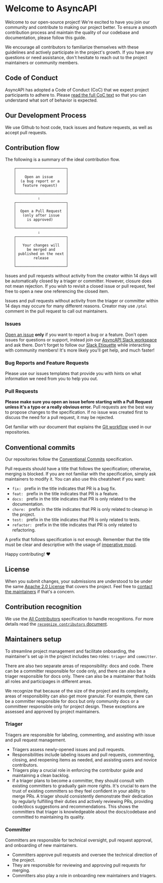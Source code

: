 # Welcome to AsyncAPI

Welcome to our open-source project! We're excited to have you join our community and contribute to making our project better. To ensure a smooth contribution process and maintain the quality of our codebase and documentation, please follow this guide. 

We encourage all contributors to familiarize themselves with these guidelines and actively participate in the project's growth. If you have any questions or need assistance, don't hesitate to reach out to the project maintainers or community members.

## Code of Conduct

AsyncAPI has adopted a Code of Conduct (CoC) that we expect project participants to adhere to. Please [read the full CoC text](./CODE_OF_CONDUCT.md) so that you can understand what sort of behavior is expected.

## Our Development Process

We use Github to host code, track issues and feature requests, as well as accept pull requests.

## Contribution flow

The following is a summary of the ideal contribution flow.

```
    ┌───────────────────────┐
    │                       │
    │    Open an issue      │
    │  (a bug report or a   │
    │   feature request)    │
    │                       │
    └───────────────────────┘
               ⇩
    ┌───────────────────────┐
    │                       │
    │  Open a Pull Request  │
    │   (only after issue   │
    │     is approved)      │
    │                       │
    └───────────────────────┘
               ⇩
    ┌───────────────────────┐
    │                       │
    │   Your changes will   │
    │     be merged and     │
    │ published on the next │
    │        release        │
    │                       │
    └───────────────────────┘
```

Issues and pull requests without activity from the creator within 14 days will be automatically closed by a triager or committer. However, closure does not mean rejection. If you wish to revisit a closed issue or pull request, feel free to open a new one referencing the closed item.

Issues and pull requests without activity from the triager or committer within 14 days may occure for many different reasons. Creator may use `/ptal` comment in the pull request to call out maintainers.

### Issues

[Open an issue](https://github.com/asyncapi/asyncapi/issues/new) **only** if you want to report a bug or a feature. Don't open issues for questions or support, instead join our [AsyncAPI Slack workspace](https://www.asyncapi.com/slack-invite) and ask there. Don't forget to follow our [Slack Etiquette](https://github.com/asyncapi/community/blob/master/slack-etiquette.md) while interacting with community members! It's more likely you'll get help, and much faster!

### Bug Reports and Feature Requests

Please use our issues templates that provide you with hints on what information we need from you to help you out.

### Pull Requests

**Please make sure you open an issue before starting with a Pull Request unless it's a typo or a really obvious error.** Pull requests are the best way to propose changes to the specification. If no issue was created first to discuss the need for a pull request, it may be rejected.

Get familiar with our document that explains the [Git workflow](https://github.com/asyncapi/community/blob/master/git-workflow.md) used in our repositories.

## Conventional commits

Our repositories follow the [Conventional Commits](https://www.conventionalcommits.org/en/v1.0.0/#summary) specification.

Pull requests should have a title that follows the specification; otherwise, merging is blocked. If you are not familiar with the specification, simply ask maintainers to modify it. You can also use this cheatsheet if you want:

- `fix: ` prefix in the title indicates that PR is a bug fix.
- `feat: ` prefix in the title indicates that PR is a feature.
- `docs: ` prefix in the title indicates that PR is only related to the documentation.
- `chore: ` prefix in the title indicates that PR is only related to cleanup in the project.
- `test: ` prefix in the title indicates that PR is only related to tests.
- `refactor: ` prefix in the title indicates that PR is only related to refactoring.

A prefix that follows specification is not enough. Remember that the title must be clear and descriptive with the usage of [imperative mood](https://chris.beams.io/posts/git-commit/#imperative).

Happy contributing! :heart:

## License

When you submit changes, your submissions are understood to be under the same [Apache 2.0 License](https://github.com/asyncapi/asyncapi/blob/master/LICENSE) that covers the project. Feel free to [contact the maintainers](https://www.asyncapi.com/slack-invite) if that's a concern.

## Contribution recognition

We use the [All Contributors](https://allcontributors.org/docs/en/specification) specification to handle recognitions. For more details read the [`recognize contributors` document](https://github.com/asyncapi/community/blob/master/recognize-contributors.md).

## Maintainers setup

To streamline project management and facilitate onboarding, the maintainer's set up in the project includes two roles: `triager` and `committer`.

There are also two separate areas of responsibility: docs and code. There can be a committer responsible for code only, and there can also be a triager responsible for docs only. There can also be a maintainer that holds all roles and participages in different areas.

We recognize that because of the size of the project and its complexity, areas of responsibility can also get more granular. For example, there can be a committer responsible for docs but only community docs or a committeer responsible only for project design. These exceptions are assessed and approved by project maintainers.

### Triager

Triagers are responsible for labeling, commenting, and assisting with issue and pull request management.

- Triagers assess newly-opened issues and pull requests.
- Responsibilities include labeling issues and pull requests, commenting, closing, and reopening items as needed, and assisting users and novice contributors.
- Triagers play a crucial role in enforcing the contributor guide and maintaining a clean backlog.
- If a triager plans to become a committer, they should consult with existing committers to gradually gain more rights. It's crucial to earn the trust of existing committers so they feel confident in your ability to merge PRs. A triager should consistently demonstrate their dedication by regularly fulfilling their duties and actively reviewing PRs, providing code/docs suggestions and recommendations. This shows the committers that triager is knowledgeable about the docs/codebase and committed to maintaining its quality.

### Committer

Committers are responsible for technical oversight, pull request approval, and onboarding of new maintainers.

- Committers approve pull requests and oversee the technical direction of the project.
- They are responsible for reviewing and approving pull requests for merging.
- Committers also play a role in onboarding new maintainers and triagers.
